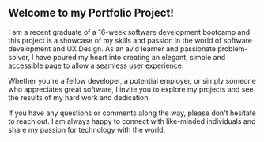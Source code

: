 ## Welcome to my Portfolio Project!

I am a recent graduate of a 16-week software development bootcamp and this project is a showcase of my skills and passion in the world of software development and UX Design. As an avid learner and passionate problem-solver, I have poured my heart into creating an elegant, simple and accessible page to allow a seamless user experience.

Whether you're a fellow developer, a potential employer, or simply someone who appreciates great software, I invite you to explore my projects and see the results of my hard work and dedication.
 
If you have any questions or comments along the way, please don't hesitate to reach out. I am always happy to connect with like-minded individuals and share my passion for technology with the world.



